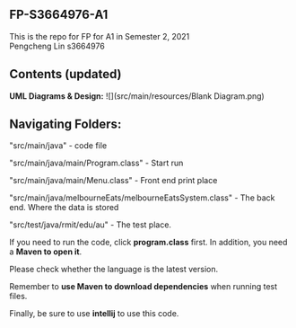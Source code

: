 ## FP-S3664976-A1 ##
This is the repo for FP for A1 in Semester 2, 2021
<br/>
Pengcheng Lin s3664976
## Contents (updated) ##
**UML Diagrams & Design:**
![](src/main/resources/Blank Diagram.png)

## Navigating Folders: ##


"src/main/java" - code file

"src/main/java/main/Program.class" - Start run 

"src/main/java/main/Menu.class" - Front end print place

"src/main/java/melbourneEats/melbourneEatsSystem.class" - The back end. Where the data is stored

"src/test/java/rmit/edu/au" - The test place. 

If you need to run the code, click **program.class** first. In addition, you need a **Maven to open it**.

Please check whether the language is the latest version.

Remember to **use Maven to download dependencies** when running test files.

Finally, be sure to use **intellij** to use this code.